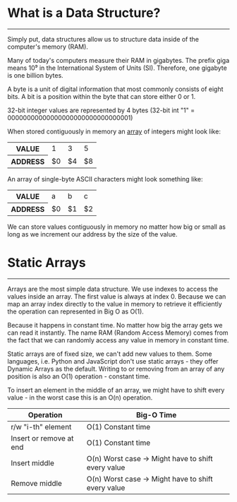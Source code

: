 # What is a Data Structure?

<hr/>

Simply put, data structures allow us to structure data inside of the computer's memory (RAM).

Many of today's computers measure their RAM in gigabytes. The prefix giga means 10⁹ in the International System of Units (SI). Therefore, one gigabyte is one billion bytes.

A byte is a unit of digital information that most commonly consists of eight bits. A bit is a position within the byte that can store either 0 or 1.

32-bit integer values are represented by 4 bytes (32-bit int "1" = 00000000000000000000000000000001)

When stored contiguously in memory an [array](https://en.wikipedia.org/wiki/Array_data_structure) of integers might look like:

<table>
  <tr>
    <th>VALUE</th>
    <td>1</td>
    <td>3</td>
    <td>5</td>
  </tr>
  <tr>
    <th>ADDRESS</th>
    <td>$0</td>
    <td>$4</td>
    <td>$8</td>
  </tr>
</table>

An array of single-byte ASCII characters might look something like:

<table>
  <tr>
    <th>VALUE</th>
    <td>a</td>
    <td>b</td>
    <td>c</td>
  </tr>
  <tr>
    <th>ADDRESS</th>
    <td>$0</td>
    <td>$1</td>
    <td>$2</td>
  </tr>
</table>

We can store values contiguously in memory no matter how big or small as long as we increment our address by the size of the value.

# Static Arrays

<hr/>

Arrays are the most simple data structure. We use indexes to access the values inside an array. The first value is always at index 0. Because we can map an array index directly to the value in memory to retrieve it efficiently the operation can represented in Big O as O(1).

Because it happens in constant time. No matter how big the array gets we can read it instantly. The name RAM (Random Access Memory) comes from the fact that we can randomly access any value in memory in constant time.

Static arrays are of fixed size, we can't add new values to them. Some languages, i.e. Python and JavaScript don't use static arrays - they offer Dynamic Arrays as the default. Writing to or removing from an array of any position is also an O(1) operation - constant time.

To insert an element in the middle of an array, we might have to shift every value - in the worst case this is an O(n) operation.

<table>
<thead>
<tr>
<th>Operation</th>
<th>Big-O Time</th>
</tr>
</thead>
<tbody>
<tr>
<td>r/w "i-th" element</td>
<td>O(1) Constant time</td>
</tr>
<tr>
<td>Insert or remove at end</td>
<td>O(1) Constant time</td>
</tr>
<tr>
<td>Insert middle</td>
<td>O(n) Worst case -> Might have to shift every value</td>
</tr>
<tr>
<td>Remove middle</td>
<td>O(n) Worst case -> Might have to shift every value</td>
</tr>
</tbody>
</table>
